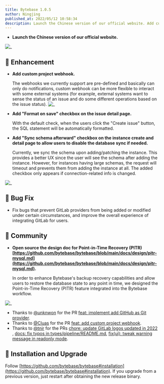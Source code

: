 ```yaml
---
title: Bytebase 1.0.5
author: Ningjing
published_at: 2022/05/12 10:58:34
description: Launch the Chinese version of our official website. Add custom project webhook. Add "Format on save" checkbox on the issue detail page. Add "Sync schema afterward" checkbox on the instance create and detail page.
---
```


- **Launch the Chinese version of our official website.**

![_](/content/changelog/1.0.5/frontpage-chinese.webp)

## 🎄 Enhancement

- **Add custom project webhook.**

  The webhooks we currently support are pre-defined and basically can only do notifications, custom webhook can be more flexible to interact with some external systems (for example, external systems want to sense the status of an issue and do some different operations based on the issue status).
  ![_](/content/changelog/1.0.5/custom-webhook.webp)

- **Add "Format on save" checkbox on the issue detail page.**

  With the default check, when the users click the "Create issue" button, the SQL statement will be automatically formatted.

- **Add "Sync schema afterward" checkbox on the instance create and detail page to allow users to disable the database sync if needed.**

  Currently, we sync the schema upon adding/patching the instance. This provides a better UX since the user will see the schema after adding the instance. However, for instances having large schemas, the request will timeout and prevents them from adding the instance at all. The added checkbox only appears if connection-related info is changed.

![_](/content/changelog/1.0.5/add-instance-sync-schema-later.webp)

## 🐞 Bug Fix

- Fix bugs that prevent GitLab providers from being added or modified under certain circumstances, and improve the overall experience of integrating GitLab for users.

## 🎠 Community

- **Open source the design doc for Point-in-Time Recovery (PITR) [https://github.com/bytebase/bytebase/blob/main/docs/design/pitr-mysql.md](https://github.com/bytebase/bytebase/blob/main/docs/design/pitr-mysql.md).**

  In order to enhance Bytebase's backup recovery capabilities and allow users to restore the database state to any point in time, we designed the Point-in-Time Recovery (PITR) feature integrated into the Bytebase workflow.

![_](/content/changelog/1.0.5/pitr-design-doc.webp)

- Thanks to [@unknwon](https://github.com/unknwon) for the PR [feat: implement add GitHub as Git provider](https://github.com/bytebase/bytebase/pull/998).
- Thanks to [@Cluas](https://github.com/Cluas) for the PR [feat: add custom project webhook](https://github.com/bytebase/bytebase/pull/1184).
- Thanks to [@tnir](https://github.com/tnir) for the PRs [chore: update GitLab logos updated in 2022](https://github.com/bytebase/bytebase/pull/1215) , [docs: fix typos in types/pipeline/README.md](https://github.com/bytebase/bytebase/pull/1231), [fix(ui): tweak warning message in readonly mode](https://github.com/bytebase/bytebase/pull/1229).

## 📕 Installation and Upgrade

Follow [https://github.com/bytebase/bytebase#installation](https://github.com/bytebase/bytebase#installation). If you upgrade from a previous version, just restart after obtaining the new release binary.
